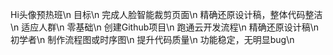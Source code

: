 Hi头像预热班\n
目标\n
完成人脸智能裁剪页面\n
精确还原设计稿，整体代码整洁\n
适应人群\n
零基础\n
创建Github项目\n
跑通云开发流程\n
精确还原设计稿\n
初学者\n
制作流程图或时序图\n
提升代码质量\n
功能稳定，无明显bug\n